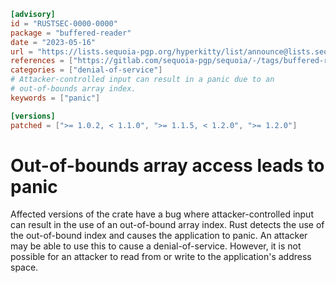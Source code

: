 ```toml
[advisory]
id = "RUSTSEC-0000-0000"
package = "buffered-reader"
date = "2023-05-16"
url = "https://lists.sequoia-pgp.org/hyperkitty/list/announce@lists.sequoia-pgp.org/thread/SN2E3QRT4DMQ5JNEK6VIN6DJ5SH766DI/"
references = ["https://gitlab.com/sequoia-pgp/sequoia/-/tags/buffered-reader%2Fv1.2.0"]
categories = ["denial-of-service"]
# Attacker-controlled input can result in a panic due to an
# out-of-bounds array index.
keywords = ["panic"]

[versions]
patched = [">= 1.0.2, < 1.1.0", ">= 1.1.5, < 1.2.0", ">= 1.2.0"]
```

# Out-of-bounds array access leads to panic

Affected versions of the crate have a bug where attacker-controlled
input can result in the use of an out-of-bound array index.  Rust
detects the use of the out-of-bound index and causes the application
to panic.  An attacker may be able to use this to cause a
denial-of-service.  However, it is not possible for an attacker to
read from or write to the application's address space.
